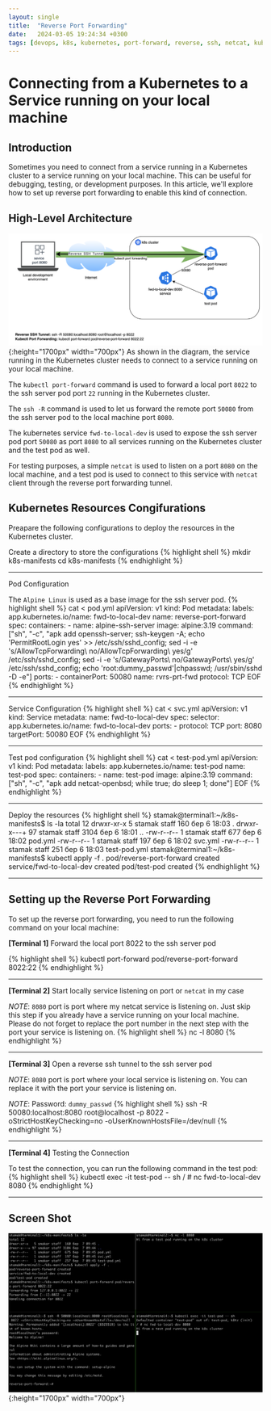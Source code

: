 ```yaml
---
layout: single
title:  "Reverse Port Forwarding"
date:   2024-03-05 19:24:34 +0300
tags: [devops, k8s, kubernetes, port-forward, reverse, ssh, netcat, kubectl, networking]
---
```


# Connecting from a Kubernetes to a Service running on your local machine

## Introduction
Sometimes you need to connect from a service running in a Kubernetes cluster to a service running on your local machine. This can be useful for debugging, testing, or development purposes. In this article, we'll explore how to set up reverse port forwarding to enable this kind of connection.

## High-Level Architecture
![aReverse Port Forwarding](/assets/RvrsPortFwd.png){:height="1700px" width="700px"}
As shown in the diagram, the service running in the Kubernetes cluster needs to connect to a service running on your local machine.

The `kubectl port-forward` command is used to forward a local port `8022` to the ssh server pod port `22` running in the Kubernetes cluster.

The `ssh -R` command is used to let us forward the remote port `50080` from the ssh server pod to the local machine port `8080`.

The kubernetes service `fwd-to-local-dev` is used to expose the ssh server pod port `50080` as port `8080` to all services running on the Kubernetes cluster and the test pod as well.

For testing purposes, a simple `netcat` is used to listen on a port `8080` on the local machine, and a test pod is used to connect to this service with `netcat` client through the reverse port forwarding tunnel.

## Kubernetes Resources Congifurations
Preapare the following configurations to deploy the resources in the Kubernetes cluster.

Create a directory to store the configurations
{% highlight shell %}
mkdir k8s-manifests
cd k8s-manifests
{% endhighlight %}

___
Pod Configuration

The `Alpine Linux` is used as a base image for the ssh server pod.
{% highlight shell %}
cat <<EOF > pod.yml
apiVersion: v1
kind: Pod
metadata:
  labels:
    app.kubernetes.io/name: fwd-to-local-dev
  name: reverse-port-forward
spec:
  containers:
    - name: alpine-ssh-server
      image: alpine:3.19
      command: ["sh", "-c", "apk add openssh-server;
        ssh-keygen -A;
        echo 'PermitRootLogin yes' >> /etc/ssh/sshd_config;
        sed -i -e 's/AllowTcpForwarding\ no/AllowTcpForwarding\ yes/g' /etc/ssh/sshd_config;
        sed -i -e 's/GatewayPorts\ no/GatewayPorts\ yes/g' /etc/ssh/sshd_config;
        echo 'root:dummy_passwd'|chpasswd;
        /usr/sbin/sshd -D -e"]
      ports:
        - containerPort: 50080
          name: rvrs-prt-fwd
          protocol: TCP
EOF
{% endhighlight %}

___
 Service Configuration
{% highlight shell %}
cat <<EOF > svc.yml
apiVersion: v1
kind: Service
metadata:
  name: fwd-to-local-dev
spec:
  selector:
    app.kubernetes.io/name: fwd-to-local-dev
  ports:
    - protocol: TCP
      port: 8080
      targetPort: 50080
EOF
{% endhighlight %}

___
 Test pod configuration
{% highlight shell %}
cat <<EOF > test-pod.yml
apiVersion: v1
kind: Pod
metadata:
  labels:
    app.kubernetes.io/name: test-pod
  name: test-pod
spec:
  containers:
    - name: test-pod
      image: alpine:3.19
      command: ["sh", "-c", "apk add netcat-openbsd;
        while true; do sleep 1; done"]
EOF
{% endhighlight %}

___
 Deploy the resources
{% highlight shell %}
stamak@terminal1:~/k8s-manifests$ ls -la
total 12
drwxr-xr-x   5 stamak staff  160 бер  6 18:03 .
drwxr-x---+ 97 stamak staff 3104 бер  6 18:01 ..
-rw-r--r--   1 stamak staff  677 бер  6 18:02 pod.yml
-rw-r--r--   1 stamak staff  197 бер  6 18:02 svc.yml
-rw-r--r--   1 stamak staff  251 бер  6 18:03 test-pod.yml
stamak@terminal1:~/k8s-manifests$ kubectl apply -f .
pod/reverse-port-forward created
service/fwd-to-local-dev created
pod/test-pod created
{% endhighlight %}
___
## Setting up the Reverse Port Forwarding
To set up the reverse port forwarding, you need to run the following command on your local machine:

**[Terminal 1]** Forward the local port 8022 to the ssh server pod

{% highlight shell %}
kubectl port-forward pod/reverse-port-forward 8022:22
{% endhighlight %}
___

**[Terminal 2]** Start locally service listening on port or `netcat` in my case

*NOTE*: `8080` port is port where my netcat service is listening on.
Just skip this step if you already have a service running on your local machine.
Please do not forget to replace the port number in the next step with the port your service is listening on.
{% highlight shell %}
nc -l 8080
{% endhighlight %}
___

**[Terminal 3]** Open a reverse ssh tunnel to the ssh server pod

*NOTE*: `8080` port is port where your local service is listening on.
You can replace it with the port your service is listening on.

*NOTE*: Password: `dummy_passwd`
{% highlight shell %}
ssh -R 50080:localhost:8080 root@localhost -p 8022 -oStrictHostKeyChecking=no -oUserKnownHostsFile=/dev/null
{% endhighlight %}
___

**[Terminal 4]** Testing the Connection

To test the connection, you can run the following command in the test pod:
{% highlight shell %}
kubectl exec -it test-pod -- sh
/ # nc fwd-to-local-dev 8080
{% endhighlight %}
___

## Screen Shot
![ScreenShot](/assets/RvrsPortFwdScreen2.png){:height="1700px" width="700px"}
